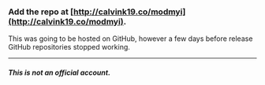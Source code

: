 ### Add the repo at [http://calvink19.co/modmyi](http://calvink19.co/modmyi).

This was going to be hosted on GitHub, however a few days before release GitHub repositories stopped working.

***

###### ***This is not an official account.***
<!--
**modmyi/modmyi** is a ✨ _special_ ✨ repository because its `README.md` (this file) appears on your GitHub profile.

Here are some ideas to get you started:

- 🔭 I’m currently working on ...
- 🌱 I’m currently learning ...
- 👯 I’m looking to collaborate on ...
- 🤔 I’m looking for help with ...
- 💬 Ask me about ...
- 📫 How to reach me: ...
- 😄 Pronouns: ...
- ⚡ Fun fact: ...
-->
